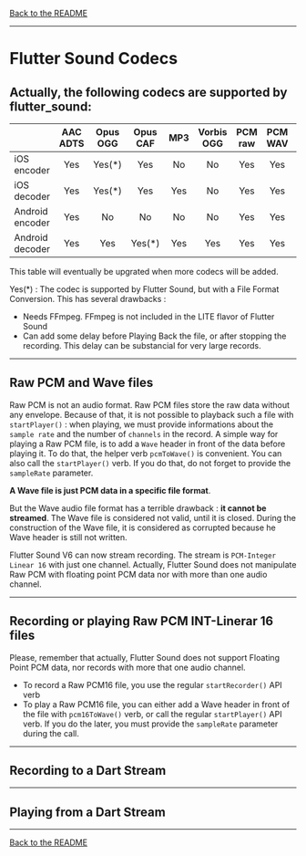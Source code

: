 [Back to the README](../README.md#flutter-sound)

-------------------------------------------------------------------------------------------------------------------------------------

# Flutter Sound Codecs

## Actually, the following codecs are supported by flutter_sound:

|                   | AAC ADTS | Opus OGG | Opus CAF | MP3 | Vorbis OGG | PCM raw| PCM WAV | PCM AIFF | PCM CAF | FLAC    | AAC MP4 | AMR-NB | AMR-WB |
| :---------------- | :------: | :------: | :------: | :-: | :--------: | :----: | :-----: | :------: | :-----: | :-----: | :-----: | :----: | :----: |
| iOS encoder       | Yes      |   Yes(*) | Yes      | No  | No         | Yes    | Yes     | No       | Yes     | Yes     | Yes     | NO     | NO     |
| iOS decoder       | Yes      |   Yes(*) | Yes      | Yes | No         | Yes    | Yes     | Yes      | Yes     | Yes     | Yes     | NO     | NO     |
| Android encoder   | Yes      |   No     | No       | No  | No         | Yes    | Yes     | No       | No      | No      | Yes     | Yes    | Yes    |
| Android decoder   | Yes      |   Yes    | Yes(*)   | Yes | Yes        | Yes    | Yes     | Yes(*)   | Yes(*)  | Yes     | Yes     | Yes    | Yes    |

This table will eventually be upgrated when more codecs will be added.

Yes(*) : The codec is supported by Flutter Sound, but with a File Format Conversion. This has several drawbacks :
- Needs FFmpeg. FFmpeg is not included in the LITE flavor of Flutter Sound
- Can add some delay before Playing Back the file, or after stopping the recording. This delay can be substancial for very large records.

-----------------------------------------------------------------------------------------------------------------------------------------------------------------------------

## Raw PCM and Wave files

Raw PCM is not an audio format. Raw PCM files store the raw data without any envelope. Because of that, it is not possible to playback such a file with `startPlayer()` : when playing, we must provide informations about the `sample rate` and the number of `channels` in the record.
A simple way for playing a Raw PCM file, is to add a `Wave` header in front of the data before playing it. To do that, the helper verb `pcmToWave()` is convenient. You can also call the `startPlayer()` verb. If you do that, do not forget to provide the `sampleRate` parameter.

**A Wave file is just PCM data in a specific file format**.

But the Wave audio file format has a terrible drawback : **it cannot be streamed**.
The Wave file is considered not valid, until it is closed. During the construction of the Wave file, it is considered as corrupted because he Wave header is still not written.

Flutter Sound V6 can now stream recording. The stream is  `PCM-Integer Linear 16` with just one channel. Actually, Flutter Sound does not manipulate Raw PCM with floating point PCM data nor with more than one audio channel.

-------------------------------------------------------------------------------------------------------------------------------------

## Recording or playing Raw PCM INT-Linerar 16 files

Please, remember that actually, Flutter Sound does not support Floating Point PCM data, nor records with more that one audio channel.

- To record a Raw PCM16 file, you use the regular `startRecorder()` API verb
- To play a Raw PCM16 file, you can either add a Wave header in front of the file with `pcm16ToWave()` verb, or call the regular `startPlayer()` API verb. If you do the later, you must provide the `sampleRate` parameter during the call.

-------------------------------------------------------------------------------------------------------------------------------------

## Recording to a Dart Stream

-------------------------------------------------------------------------------------------------------------------------------------

## Playing from a Dart Stream

-------------------------------------------------------------------------------------------------------------------------------------

[Back to the README](../README.md#flutter-sound)

